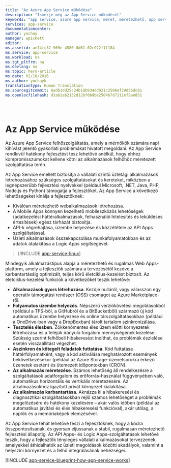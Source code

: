 ```yaml
---
title: "Az Azure App Service működése"
description: "Ismerje meg az App Service működését"
keywords: "app service, azure app service, méret, méretezhető, app service-csomag, app service ára"
services: app-service
documentationcenter: 
author: yochay
manager: wpickett
editor: 
ms.assetid: ae74fc32-969e-4580-8d61-02c922f1f184
ms.service: app-service
ms.workload: na
ms.tgt_pltfrm: na
ms.devlang: na
ms.topic: hero-article
ms.date: 02/10/2016
ms.author: yochayk
translationtype: Human Translation
ms.sourcegitcommit: 6adb1dd25c24b18b834dd921c2586ef29d56dc81
ms.openlocfilehash: d1ab1ab2132d12bf06dbe2504b7d7111ef2ae851


---
```

# <a name="how-app-service-works"></a>Az App Service működése
Az Azure App Service felhőszolgáltatás, amely a mérnökök számára napi kihívást jelentő gyakorlati problémákat hivatott megoldani.
Az App Service rendkívül hatékony fejlesztést tesz lehetővé anélkül, hogy ehhez kompromisszumokat kellene kötni az alkalmazások felhőhöz méretezett szolgáltatása terén. 

Az App Service emellett biztosítja a vállalati szintű üzletági alkalmazások létrehozásához szükséges szolgáltatásokat és kereteket, miközben a legnépszerűbb fejlesztési nyelvekkel (például Microsoft, .NET, Java, PHP, Node.js és Python) támogatja a fejlesztőket.
Az App Service a következő lehetőségeket kínálja a fejlesztőknek:

* Kiválóan méretezhető webalkalmazások létrehozása.
* A Mobile Apps könnyen kezelhető mobileszközös lehetőségek (adatkezelési háttéralkalmazások, felhasználói hitelesítés és leküldéses értesítések) egész tárházát biztosítja.
* API-k végrehajtása, üzembe helyezése és közzététele az API Apps szolgáltatással.
* Üzleti alkalmazások összekapcsolása munkafolyamatokban és az adatok átalakítása a Logic Apps segítségével.

> [!INCLUDE [app-service-linux](../../includes/app-service-linux.md)]
> 
> 

Mindegyik alkalmazástípus alapja a méretezhető és rugalmas Web Apps-platform, amely a fejlesztők számára a tervezésétől kezdve a karbantartásáig optimizált, teljes körű életciklus-kezelést biztosít. Az életciklus-kezelési funkciók a következőket teszik lehetővé:

* **Alkalmazások gyors létrehozása**. Kezdje nulláról, vagy válasszon egy operatív támogatási rendszer (OSS) csomagot az Azure Marketplace-ről.
* **Folyamatos üzembe helyezés**. Népszerű verziókövetési megoldásokból (például a TFS-ből, a GitHubról és a BitBucketből) származó új kód automatikus üzembe helyezése és online társzolgáltatásokban (például a OneDrive-ban vagy a DropBoxban) tárolt tartalom szinkronizálása.
* **Tesztelés élesben**. Zökkenőmentes éles üzem előtti környezetek létrehozása és a feléjük irányuló forgalom mennyiségének kezelése. Szükség szerint felhőbeli hibakeresést indíthat, és problémák észlelése esetén visszaállítást végezhet.
* **Aszinkron és kötegelt feladatok futtatása**. Kód futtatása háttérfolyamatként, vagy a kód aktiválása meghatározott események bekövetkezésekor (például az Azure Storage-üzenetsorokra érkező üzenetek esetén) és ütemezett időpontokban (CRON).
* **Az alkalmazás méretezése**. Számos lehetőség áll rendelkezésre a szolgáltatások adatforgalom és erőforrás-használat függvényében való, automatikus horizontális és vertikális méretezésére. Az alkalmazásokhoz igazított privát környezet kialakítása.   
* **Az alkalmazás karbantartása**. Aknázza ki a hibakeresési és diagnosztikai szolgáltatásokban rejlő számos lehetőséget a problémák megelőzésére és hatékony kezelésére – akár valós időben (például az automatikus javítási és éles hibakeresési funkcióval), akár utólag, a naplók és a memóriaképek elemzésével.

Az App Service tehát lehetővé teszi a fejlesztőknek, hogy a kódra összpontosítsanak, és gyorsan eljussanak a stabil, rugalmasan méretezhető fejlesztési állapotig. Az API Apps- és Logic Apps-szolgáltatások lehetővé teszik, hogy a fejlesztők tényleges vállalati alkalmazásokat tervezzenek, amelyekkel áthidalhatók az üzleti megoldások közötti akadályok, valamint a helyszíni környezet és a felhő integrálásának nehézségei.  

[!INCLUDE [app-service-blueprint-how-app-service-works](../../includes/app-service-blueprint-how-app-service-works.md)]




<!--HONumber=Dec16_HO2-->


